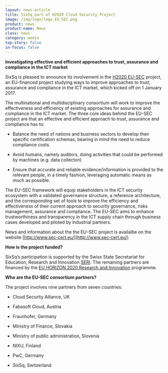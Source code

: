 ```yaml
---
layout: news-article
title: SixSq part of H2020 Cloud Security Project
image: /img/logo/logo_EU_SEC.png
product: news
product-name: News
class: news
category: media
top-story: false
in-focus: false
---
```


**Investigating effective and efficient approaches to trust, assurance and compliance in the ICT market**

SixSq is pleased to announce its involvement in the [H2020 EU-SEC](http://www.sec-cert.eu/) project, an EU-financed project studying ways to improve approaches to trust, assurance and compliance in the ICT market, which kicked off on 1 January 2017.

The multinational and multidisciplinary consortium will work to improve the effectiveness and efficiency of existing approaches for assurance and compliance in the ICT market. The three core ideas behind the EU-SEC project are that an effective and efficient approach to trust, assurance and compliance has to:


- Balance the need of nations and business sectors to develop their specific certification schemas, bearing in mind the need to reduce compliance costs

- Avoid humans, namely auditors, doing activities that could be performed by machines (e.g. data collecton)

- Ensure that accurate and reliable evidence/information is provided to the relevant people, in a timely fashion, leveraging automatic means as much as possible.


The EU-SEC framework will equip stakeholders in the ICT security ecosystem with a validated governance structure, a reference architecture, and the corresponding set of tools to improve the efficiency and effectiveness of their current approach to security governance, risks management, assurance and compliance. The EU-SEC aims to enhance trustworthiness and transparency in the ICT supply chain through business cases developed and piloted by industrial partners.

News and information about the the EU-SEC project is availalbe on the website [http://www.sec-cert.eu/](http://www.sec-cert.eu/)

**How is the project funded?**

SixSq’s participation is supported by the Swiss State Secretariat for Education, Research and Innovation [SERI](https://www.sbfi.admin.ch/sbfi/en/home.html). The remaining partners are financed by the [EU HORIZON 2020 Research and Innovation](https://ec.europa.eu/programmes/horizon2020/en/what-horizon-2020) programme.

**Who are the EU-SEC consortium partners?**

The project involves nine partners from seven countries:

- Cloud Security Alliance, UK

- Fabasoft Cloud, Austria

- Fraunhofer, Germany

- Ministry of Finance, Slovakia

- Ministry of public administration, Slovenia

- NIXU, Finland

- PwC, Germany

- SixSq, Switzerland

